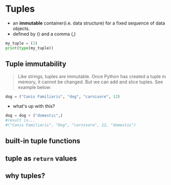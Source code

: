 # Tuples

- an **immutable** container(i.e. data structure) for a fixed sequence of data objects.
- defined by () and a comma (,)

```py
my_tuple = (1)
print(type(my_tuple))
```

## Tuple immutability

>Like strings, tuples are immutable. Once Python has created a tuple in memory, it cannot be changed. But we can add and slice tuples. See example below:

```py
dog = ("Canis Familiaris", "dog", "carnivore", 12)
```
- what's up with this?

```py
dog = dog + ("domestic",)
#result is...
#("Canis Familiaris", "Dog", "carnivore", 12, "domestic")
```

## built-in tuple functions

## tuple as `return` values

## why tuples?

